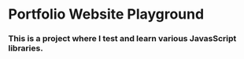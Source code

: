 # Portfolio Website Playground
### This is a project where I test and learn various JavasScript libraries.
